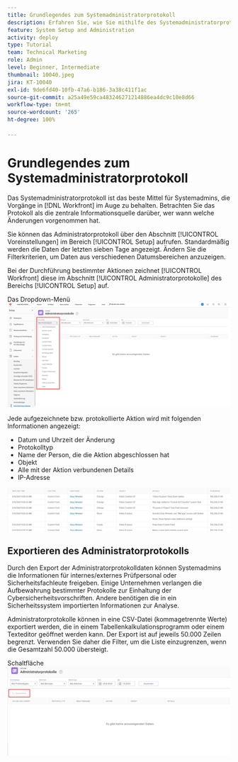 ```yaml
---
title: Grundlegendes zum Systemadministratorprotokoll
description: Erfahren Sie, wie Sie mithilfe des Systemadministratorprotokolls überprüfen können, wann Änderungen vorgenommen wurden und wann sie in die Elemente eingehen.
feature: System Setup and Administration
activity: deploy
type: Tutorial
team: Technical Marketing
role: Admin
level: Beginner, Intermediate
thumbnail: 10040.jpeg
jira: KT-10040
exl-id: 9de6fd40-10fb-47a6-b186-3a38c411f1ac
source-git-commit: a25a49e59ca483246271214886ea4dc9c10e8d66
workflow-type: tm+mt
source-wordcount: '265'
ht-degree: 100%

---
```


# Grundlegendes zum Systemadministratorprotokoll

Das Systemadministratorprotokoll ist das beste Mittel für Systemadmins, die Vorgänge in [!DNL Workfront] im Auge zu behalten. Betrachten Sie das Protokoll als die zentrale Informationsquelle darüber, wer wann welche Änderungen vorgenommen hat.

Sie können das Administratorprotokoll über den Abschnitt [!UICONTROL Voreinstellungen] im Bereich [!UICONTROL Setup] aufrufen. Standardmäßig werden die Daten der letzten sieben Tage angezeigt. Ändern Sie die Filterkriterien, um Daten aus verschiedenen Datumsbereichen anzuzeigen.

Bei der Durchführung bestimmter Aktionen zeichnet [!UICONTROL Workfront] diese im Abschnitt [!UICONTROL Administratorprotokolle] des Bereichs [!UICONTROL Setup] auf.

Das Dropdown-Menü ![[!UICONTROL Protokolltyp] auf der Seite [!UICONTROL Administratorprotokolle] unter [!UICONTROL Setup]](assets/admin-fund-audit-log-1.png)

Jede aufgezeichnete bzw. protokollierte Aktion wird mit folgenden Informationen angezeigt:

* Datum und Uhrzeit der Änderung
* Protokolltyp
* Name der Person, die die Aktion abgeschlossen hat
* Objekt
* Alle mit der Aktion verbundenen Details
* IP-Adresse

![[!UICONTROL Administratorprotokoll] als Liste](assets/admin-fund-audit-log-2.JPG)

## Exportieren des Administratorprotokolls

Durch den Export der Administratorprotokolldaten können Systemadmins die Informationen für internes/externes Prüfpersonal oder Sicherheitsfachleute freigeben. Einige Unternehmen verlangen die Aufbewahrung bestimmter Protokolle zur Einhaltung der Cybersicherheitsvorschriften. Andere benötigen die in ein Sicherheitssystem importierten Informationen zur Analyse.

Administratorprotokolle können in eine CSV-Datei (kommagetrennte Werte) exportiert werden, die in einem Tabellenkalkulationsprogramm oder einem Texteditor geöffnet werden kann. Der Export ist auf jeweils 50.000 Zeilen begrenzt. Verwenden Sie daher die Filter, um die Liste einzugrenzen, wenn die Gesamtzahl 50.000 übersteigt.

Schaltfläche ![[!UICONTROL Exportieren] auf der Seite [!UICONTROL Administratorprotokolle]](assets/admin-fund-audit-log-3.png)

<!---
learn more URLs
Audit logs
Managing audit logs
--->
